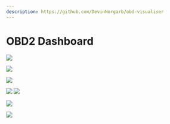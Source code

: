 ```yaml
---
description: https://github.com/DevinNorgarb/obd-visualiser
---
```


# OBD2 Dashboard



![](<../../.gitbook/assets/2022-04-10\_20-21\_1 (copy).png>)

![](<../../.gitbook/assets/2022-04-10\_20-20\_1 (1).png>)

![](../../.gitbook/assets/2022-04-10\_20-21.png)

![](<../../.gitbook/assets/2022-04-10\_20-20 (2).png>) ![](<../../.gitbook/assets/2022-04-10\_20-19\_2 (1).png>)

![](../../.gitbook/assets/2022-04-10\_20-19\_2.png)

![](../../.gitbook/assets/2022-04-10\_20-19\_1.png)
